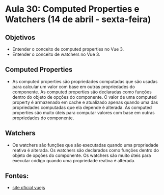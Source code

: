 # Aula 30: Computed Properties e Watchers (14 de abril - sexta-feira)

## Objetivos

- Entender o conceito de computed properties no Vue 3.
- Entender o conceito de watchers no Vue 3.

## Computed Properties

- As computed properties são propriedades computadas que são usadas para calcular um valor com base em outras propriedades do componente. As computed properties são declaradas como funções dentro do objeto de opções do componente. O valor de uma computed property é armazenado em cache e atualizado apenas quando uma das propriedades computadas que ela depende é alterada. As computed properties são muito úteis para computar valores com base em outras propriedades do componente.

## Watchers

- Os watchers são funções que são executadas quando uma propriedade reativa é alterada. Os watchers são declarados como funções dentro do objeto de opções do componente. Os watchers são muito úteis para executar código quando uma propriedade reativa é alterada.

## Fontes:
- [site oficial vuejs](https://vuejs.org/guide/essentials/watchers.html)